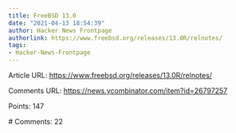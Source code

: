 ```yaml
---
title: FreeBSD 13.0
date: "2021-04-13 18:54:39"
author: Hacker News Frontpage
authorlink: https://www.freebsd.org/releases/13.0R/relnotes/
tags:
- Hacker-News-Frontpage
---
```


<p>Article URL: <a href="https://www.freebsd.org/releases/13.0R/relnotes/">https://www.freebsd.org/releases/13.0R/relnotes/</a></p>
<p>Comments URL: <a href="https://news.ycombinator.com/item?id=26797257">https://news.ycombinator.com/item?id=26797257</a></p>
<p>Points: 147</p>
<p># Comments: 22</p>
